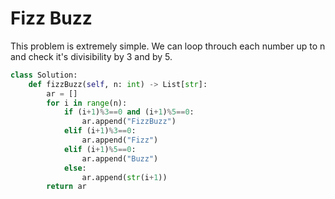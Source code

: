 # Fizz Buzz
This problem is extremely simple. We can loop throuch each number up to n and check it's divisibility by 3 and by 5.
```python
class Solution:
    def fizzBuzz(self, n: int) -> List[str]:
        ar = []
        for i in range(n):
            if (i+1)%3==0 and (i+1)%5==0:
                ar.append("FizzBuzz")
            elif (i+1)%3==0:
                ar.append("Fizz")
            elif (i+1)%5==0:
                ar.append("Buzz")
            else:
                ar.append(str(i+1))
        return ar
```

